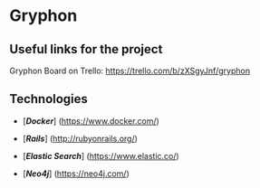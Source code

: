 # Gryphon


## Useful links for the project

Gryphon Board on Trello: https://trello.com/b/zXSgyJnf/gryphon


## Technologies

- [***Docker***] (https://www.docker.com/)
 
- [***Rails***] (http://rubyonrails.org/)

- [***Elastic Search***] (https://www.elastic.co/)

- [***Neo4j***] (https://neo4j.com/)

